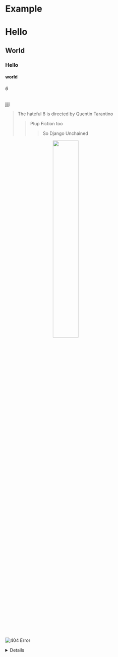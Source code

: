 # Example

# Hello
## World
### Hello
#### world

###### 6

jjjj

> The hateful 8 is directed by Quentin Tarantino
>> Plup Fiction too
>>> So Django Unchained

<img style="width:40%; display:block; margin-left:auto; margin-right:auto;" src="https://upload.wikimedia.org/wikipedia/commons/thumb/0/0b/Quentin_Tarantino_by_Gage_Skidmore.jpg/220px-Quentin_Tarantino_by_Gage_Skidmore.jpg"></img>

![404 Error](https://upload.wikimedia.org/wikipedia/commons/thumb/0/0b/Quentin_Tarantino_by_Gage_Skidmore.jpg/220px-Quentin_Tarantino_by_Gage_Skidmore.jpg)
<details>De
jjjj
jjjj
# Example

# Hello
## World
### Hello
#### world

###### 6

jjjj

> The hateful 8 is directed by Quentin Tarantino
>> Plup Fiction too
>>> So Django Unchained

<img style="width:40%; display:block; margin-left:auto; margin-right:auto;" src="https://upload.wikimedia.org/wikipedia/commons/thumb/0/0b/Quentin_Tarantino_by_Gage_Skidmore.jpg/220px-Quentin_Tarantino_by_Gage_Skidmore.jpg"></img>

![404 Error](https://upload.wikimedia.org/wikipedia/commons/thumb/0/0b/Quentin_Tarantino_by_Gage_Skidmore.jpg/220px-Quentin_Tarantino_by_Gage_Skidmore.jpg)
